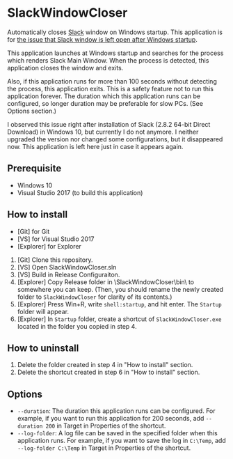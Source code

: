 # SlackWindowCloser
Automatically closes [Slack](https://slack.com/) window on Windows startup. This application is for [the issue that Slack window is left open after Windows startup](https://redd.it/4b9r2u).

This application launches at Windows startup and searches for the process which renders Slack Main Window. When the process is detected, this application closes the window and exits.

Also, if this application runs for more than 100 seconds without detecting the process, this application exits. This is a safety feature not to run this application forever. The duration which this application runs can be configured, so longer duration may be preferable for slow PCs. (See Options section.)

I observed this issue right after installation of Slack (2.8.2 64-bit Direct Download) in Windows 10, but currently I do not anymore. I neither upgraded the version nor changed some configurations, but it disappeared now. This application is left here just in case it appears again.

## Prerequisite
 - Windows 10
 - Visual Studio 2017 (to build this application)

## How to install
 - [Git] for Git
 - [VS] for Visual Studio 2017
 - [Explorer] for Explorer
1. [Git] Clone this repository.
2. [VS] Open SlackWindowCloser.sln
3. [VS] Build in Release Configuraiton.
4. [Explorer] Copy Release folder in \SlackWindowCloser\bin\ to somewhere you can keep. (Then, you should rename the newly created folder to `SlackWindowCloser` for clarity of its contents.)
5. [Explorer] Press Win+R, write `shell:startup`, and hit enter. The `Startup` folder will appear.
6. [Explorer] In `Startup` folder, create a shortcut of `SlackWindowCloser.exe` located in the folder you copied in step 4.

## How to uninstall
1. Delete the folder created in step 4 in "How to install" section.
2. Delete the shortcut created in step 6 in "How to install" section.

## Options
 - `--duration`: The duration this application runs can be configured. For example, if you want to run this application for 200 seconds, add `--duration 200` in Target in Properties of the shortcut.
 - `--log-folder`: A log file can be saved in the specified folder when this application runs. For example, if you want to save the log in `C:\Temp`, add `--log-folder C:\Temp` in Target in Properties of the shortcut.